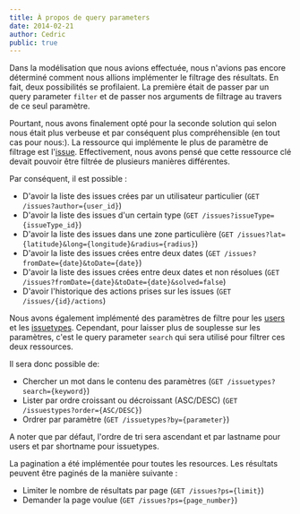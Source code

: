 ```yaml
---
title: À propos de query parameters
date: 2014-02-21
author: Cedric
public: true
---
```


Dans la modélisation que nous avions effectuée, nous n'avions pas encore déterminé comment nous allions implémenter le filtrage des résultats. En fait, deux possibilités se profilaient. La première était de passer par un query parameter `filter` et de passer nos arguments de filtrage au travers de ce seul paramètre. 

Pourtant, nous avons finalement opté pour la seconde solution qui selon nous était plus verbeuse et par conséquent plus compréhensible (en tout cas pour nous:). La ressource qui implémente le plus de paramètre de filtrage est l'[issue](/api/reference/#issues). Effectivement, nous avons pensé que cette ressource clé devait pouvoir être filtrée de plusieurs manières différentes.

Par conséquent, il est possible :
- D'avoir la liste des issues crées par un utilisateur particulier (`GET /issues?author={user_id}`)
- D'avoir la liste des issues d'un certain type (`GET /issues?issueType={issueType_id}`)
- D'avoir la liste des issues dans une zone particulière (`GET /issues?lat={latitude}&long={longitude}&radius={radius}`)
- D'avoir la liste des issues crées entre deux dates (`GET /issues?fromDate={date}&toDate={date}`)
- D'avoir la liste des issues crées entre deux dates et non résolues (`GET /issues?fromDate={date}&toDate={date}&solved=false`)
- D'avoir l'historique des actions prises sur les issues (`GET /issues/{id}/actions`)

Nous avons également implémenté des paramètres de filtre pour les [users](/api/reference/#users) et les [issuetypes](/api/reference/#issuetypes). Cependant, pour laisser plus de souplesse sur les paramètres, c'est le query parameter `search` qui sera utilisé pour filtrer ces deux ressources.

Il sera donc possible de:
- Chercher un mot dans le contenu des paramètres (`GET /issuetypes?search={keyword}`)
- Lister par ordre croissant ou décroissant (ASC/DESC) (`GET /issuestypes?order={ASC/DESC}`)
- Ordrer par paramètre (`GET /issuetypes?by={parameter}`)

A noter que par défaut, l'ordre de tri sera ascendant et par lastname pour users et par shortname pour issuetypes.

La pagination a été implémentée pour toutes les resources. Les résultats peuvent être paginés de la manière suivante :
- Limiter le nombre de résultats par page (`GET /issues?ps={limit}`)
- Demander la page voulue (`GET /issues?ps={page_number}`)



